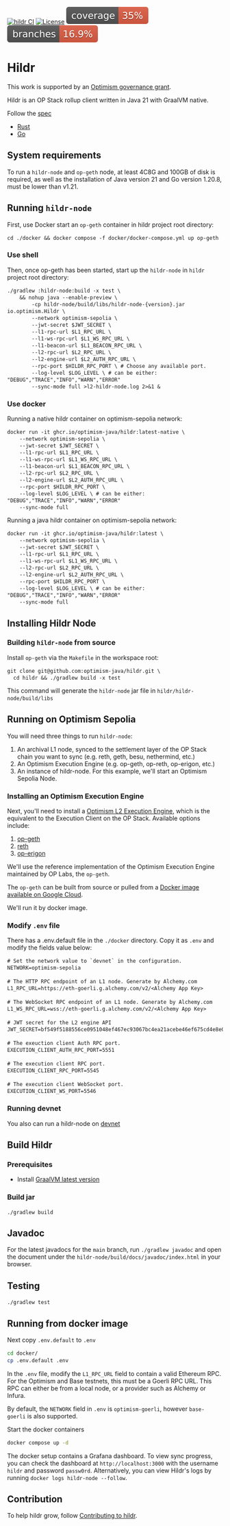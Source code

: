 [![hildr CI](https://github.com/GrapeBaBa/hildr/actions/workflows/build.yml/badge.svg?branch=main)](https://github.com/GrapeBaBa/hildr/actions/workflows/build.yml)
[![License](https://img.shields.io/badge/license-MIT-blue)](https://opensource.org/licenses/MIT)
![Coverage](.github/badges/jacoco.svg)
![Branches](.github/badges/branches.svg)

# Hildr

This work is supported by an [Optimism governance grant](https://app.charmverse.io/op-grants/proposals?id=e5613e76-a26f-41e4-9f0d-4e2dbfccf5b8).

Hildr is an OP Stack rollup client written in Java 21 with GraalVM native.

Follow the [spec](https://github.com/ethereum-optimism/optimism/blob/develop/specs/rollup-node.md)

- [Rust](https://github.com/a16z/magi)
- [Go](https://github.com/ethereum-optimism/optimism/tree/develop/op-node)

## System requirements
To run a `hildr-node` and `op-geth` node, at least 4C8G and 100GB of disk is required, as well as the installation of Java version 21 and Go version 1.20.8, must be lower than v1.21.

## Running `hildr-node`

First, use Docker start an `op-geth` container in hildr project root directory:

```shell
cd ./docker && docker compose -f docker/docker-compose.yml up op-geth
```

### Use shell
Then, once op-geth has been started, start up the `hildr-node` in `hildr` project root directory:
```shell
./gradlew :hildr-node:build -x test \
    && nohup java --enable-preview \
        -cp hildr-node/build/libs/hildr-node-{version}.jar io.optimism.Hildr \
        --network optimism-sepolia \
        --jwt-secret $JWT_SECRET \
        --l1-rpc-url $L1_RPC_URL \
        --l1-ws-rpc-url $L1_WS_RPC_URL \
        --l1-beacon-url $L1_BEACON_RPC_URL \
        --l2-rpc-url $L2_RPC_URL \
        --l2-engine-url $L2_AUTH_RPC_URL \
        --rpc-port $HILDR_RPC_PORT \ # Choose any available port.
        --log-level $LOG_LEVEL \ # can be either: "DEBUG","TRACE","INFO","WARN","ERROR"
        --sync-mode full >l2-hildr-node.log 2>&1 &
```

### Use docker

Running a native hildr container on optimism-sepolia network:
```shell
docker run -it ghcr.io/optimism-java/hildr:latest-native \
    --network optimism-sepolia \
    --jwt-secret $JWT_SECRET \
    --l1-rpc-url $L1_RPC_URL \
    --l1-ws-rpc-url $L1_WS_RPC_URL \
    --l1-beacon-url $L1_BEACON_RPC_URL \
    --l2-rpc-url $L2_RPC_URL \
    --l2-engine-url $L2_AUTH_RPC_URL \
    --rpc-port $HILDR_RPC_PORT \
    --log-level $LOG_LEVEL \ # can be either: "DEBUG","TRACE","INFO","WARN","ERROR"
    --sync-mode full
```

Running a java hildr container on optimism-sepolia network:
```shell
docker run -it ghcr.io/optimism-java/hildr:latest \
    --network optimism-sepolia \
    --jwt-secret $JWT_SECRET \
    --l1-rpc-url $L1_RPC_URL \
    --l1-ws-rpc-url $L1_WS_RPC_URL \
    --l2-rpc-url $L2_RPC_URL \
    --l2-engine-url $L2_AUTH_RPC_URL \
    --rpc-port $HILDR_RPC_PORT \
    --log-level $LOG_LEVEL \ # can be either: "DEBUG","TRACE","INFO","WARN","ERROR"
    --sync-mode full
```

## Installing Hildr Node

### Building `hildr-node` from source


Install `op-geth` via the `Makefile` in the workspace root:

```shell
git clone git@github.com:optimism-java/hildr.git \
  cd hildr && ./gradlew build -x test
```

This command will generate the `hildr-node` jar file in `hildr/hildr-node/build/libs`

## Running on Optimism Sepolia

You will need three things to run `hildr-node`:
1. An archival L1 node, synced to the settlement layer of the OP Stack chain you want to sync (e.g. reth, geth, besu, nethermind, etc.)
2. An Optimism Execution Engine (e.g. op-geth, op-reth, op-erigon, etc.)
3. An instance of hildr-node.
For this example, we'll start an Optimism Sepolia Node.


### Installing an Optimism Execution Engine

Next, you'll need to install a [Optimism L2 Execution Engine](https://github.com/ethereum-optimism/optimism/blob/develop/specs/exec-engine.md), which is the equivalent to the Execution Client on the OP Stack.
Available options include:
1. [op-geth](https://github.com/ethereum-optimism/op-geth)
2. [reth](https://github.com/paradigmxyz/reth)
3. [op-erigon](https://github.com/testinprod-io/op-erigon)

We'll use the reference implementation of the Optimism Execution Engine maintained by OP Labs, the `op-geth`.

The `op-geth` can be built from source or pulled from a [Docker image available on Google Cloud](https://console.cloud.google.com/artifacts/docker/oplabs-tools-artifacts/us/images/op-geth).

We'll run it by docker image.

### Modify `.env` file

There has a .env.default file in the `./docker` directory. Copy it as `.env` and modify the fields value below:

```properties
# Set the network value to `devnet` in the configuration.
NETWORK=optimism-sepolia

# The HTTP RPC endpoint of an L1 node. Generate by Alchemy.com
L1_RPC_URL=https://eth-goerli.g.alchemy.com/v2/<Alchemy App Key>

# The WebSocket RPC endpoint of an L1 node. Generate by Alchemy.com
L1_WS_RPC_URL=wss://eth-goerli.g.alchemy.com/v2/<Alchemy App Key>

# JWT secret for the L2 engine API
JWT_SECRET=bf549f5188556ce0951048ef467ec93067bc4ea21acebe46ef675cd4e8e015ff

# The exeuction client Auth RPC port.
EXECUTION_CLIENT_AUTH_RPC_PORT=5551

# The execution client RPC port.
EXECUTION_CLIENT_RPC_PORT=5545

# The execution client WebSocket port.
EXECUTION_CLIENT_WS_PORT=5546

```

### Running devnet

You also can run a hildr-node on [devnet](./docs/devnet.md)

## Build Hildr

### Prerequisites
- Install [GraalVM latest version](https://www.graalvm.org/latest/docs/getting-started/)

### Build jar

```shell
./gradlew build
```

## Javadoc

For the latest javadocs for the `main` branch, run `./gradlew javadoc` and open
the document under the `hildr-node/build/docs/javadoc/index.html` in your browser.

## Testing

```
./gradlew test
```

## Running from docker image

Next copy `.env.default` to `.env`
```sh
cd docker/
cp .env.default .env
```

In the `.env` file, modify the `L1_RPC_URL` field to contain a valid Ethereum RPC. For the Optimism and Base testnets, this must be a Goerli RPC URL. This RPC can either be from a local node, or a provider such as Alchemy or Infura.

By default, the `NETWORK` field in `.env` is `optimism-goerli`, however `base-goerli` is also supported.

Start the docker containers
```sh
docker compose up -d
```

The docker setup contains a Grafana dashboard. To view sync progress, you can check the dashboard at `http://localhost:3000` with the username `hildr` and password `passw0rd`. Alternatively, you can view Hildr's logs by running `docker logs hildr-node --follow`.

## Contribution
To help hildr grow, follow [Contributing to hildr](CONTRIBUTING.md).
